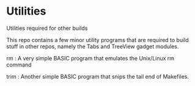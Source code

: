 # Utilities
Utilities required for other builds

This repo contains a few minor utility programs that are required to build stuff in other repos,
namely the Tabs and TreeView gadget modules.

rm : A very simple BASIC program that emulates the Unix/Linux rm command

trim : Another simple BASIC program that snips the tail end of Makefiles.
